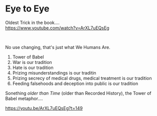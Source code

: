 # Eye to Eye

Oldest Trick in the book....     
https://www.youtube.com/watch?v=ArXL7uEQsEg

&nbsp;

No use changing, that's just what We Humans Are.

1. Tower of Babel
2. War is our tradition
3. Hate is our tradition
4. Prizing misunderstandings is our traditin
5. Prizing secrecy of medical drugs, medical treatment is our tradition
6. Feeding falsehoods and deception into public is our tradition

Sonething *older than Time* (older than Recorded History), the Tower of Babel metaphor....

https://youtu.be/ArXL7uEQsEg?t=149
